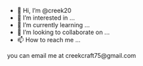 - 👋 Hi, I’m @creek20
- 👀 I’m interested in ...
- 🌱 I’m currently learning ...
- 💞️ I’m looking to collaborate on ...
- 📫 How to reach me ...

<!---
creek20/creek20 is a ✨ special ✨ repository because its `README.md` (this file) appears on your GitHub profile.
You can click the Preview link to take a look at your changes.
--->you can email me at creekcraft75@gmail.com


